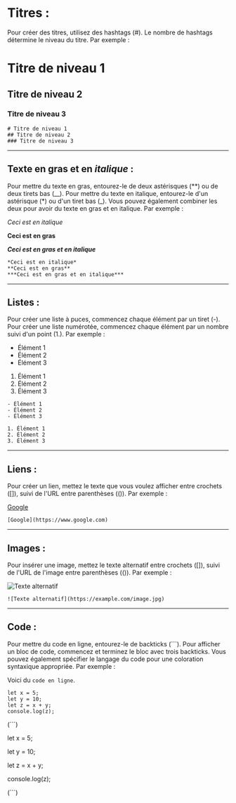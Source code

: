 # Titres :

Pour créer des titres, utilisez des hashtags (#). Le nombre de hashtags détermine le niveau du titre. Par exemple :

# Titre de niveau 1
## Titre de niveau 2
### Titre de niveau 3

```
# Titre de niveau 1
## Titre de niveau 2
### Titre de niveau 3
```
---

## Texte en **gras** et en *italique* :

Pour mettre du texte en gras, entourez-le de deux astérisques (**) ou de deux tirets bas (__). Pour mettre du texte en italique, entourez-le d'un astérisque (*) ou d'un tiret bas (_). Vous pouvez également combiner les deux pour avoir du texte en gras et en italique. Par exemple :

*Ceci est en italique*

**Ceci est en gras**

***Ceci est en gras et en italique***

```
*Ceci est en italique*
**Ceci est en gras**
***Ceci est en gras et en italique***
```
---

## Listes :

Pour créer une liste à puces, commencez chaque élément par un tiret (-). Pour créer une liste numérotée, commencez chaque élément par un nombre suivi d'un point (1.). Par exemple :

- Élément 1
- Élément 2
- Élément 3

1. Élément 1
2. Élément 2
3. Élément 3

```
- Élément 1
- Élément 2
- Élément 3

1. Élément 1
2. Élément 2
3. Élément 3
```
---

## Liens :

Pour créer un lien, mettez le texte que vous voulez afficher entre crochets ([]), suivi de l'URL entre parenthèses (()). Par exemple :

[Google](https://www.google.com)

``[Google](https://www.google.com)``

---

## Images :

Pour insérer une image, mettez le texte alternatif entre crochets ([]), suivi de l'URL de l'image entre parenthèses (()). Par exemple :

![Texte alternatif](https://example.com/image.jpg)

`![Texte alternatif](https://example.com/image.jpg)`

---

## Code :

Pour mettre du code en ligne, entourez-le de backticks (```). Pour afficher un bloc de code, commencez et terminez le bloc avec trois backticks. Vous pouvez également spécifier le langage du code pour une coloration syntaxique appropriée. Par exemple :


Voici du ``code en ligne``.


```
let x = 5;
let y = 10;
let z = x + y;
console.log(z);
```
(```)

 let x = 5;

 let y = 10;

 let z = x + y;
 
 console.log(z);

(```)
